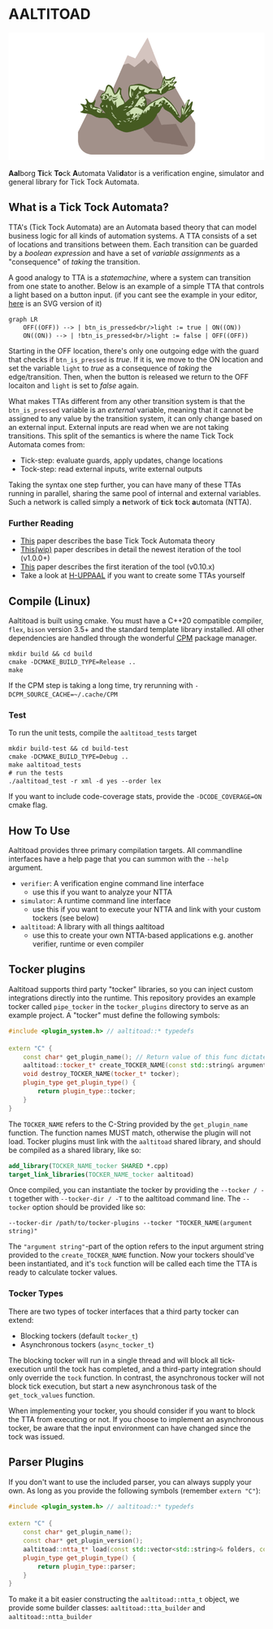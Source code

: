 <!---
aaltitoad - a verification engine for tick tock automata models
  Copyright (C) 2023 Asger Gitz-Johansen

  This program is free software: you can redistribute it and/or modify
  it under the terms of the GNU General Public License as published by
  the Free Software Foundation, either version 3 of the License, or
  (at your option) any later version.

  This program is distributed in the hope that it will be useful,
  but WITHOUT ANY WARRANTY; without even the implied warranty of
  MERCHANTABILITY or FITNESS FOR A PARTICULAR PURPOSE.  See the
  GNU General Public License for more details.

  You should have received a copy of the GNU General Public License
  along with this program.  If not, see <https://www.gnu.org/licenses/>.
--->
# AALTITOAD

![logo](.github/resources/AALTITOAD_LOGO_SMALLER.png)

**Aal**borg **Ti**ck **To**ck **A**utomata Vali**d**ator is a verification engine, simulator and general library for Tick Tock Automata. 

## What is a Tick Tock Automata?
TTA's (Tick Tock Automata) are an Automata based theory that can model business logic for all kinds of automation systems.
A TTA consists of a set of locations and transitions between them. 
Each transition can be guarded by a _boolean expression_ and have a set of _variable assignments_ as a "consequence" of _taking_ the transition.

A good analogy to TTA is a _statemachine_, where a system can transition from one state to another. 
Below is an example of a simple TTA that controls a light based on a button input. (if you cant see the example in your editor, [here](.github/resources/simple_tta.svg) is an SVG version of it)

```mermaid
graph LR
    OFF((OFF)) --> | btn_is_pressed<br/>light := true | ON((ON))
    ON((ON)) --> | !btn_is_pressed<br/>light := false | OFF((OFF))

```

Starting in the OFF location, there's only one outgoing edge with the guard that checks if `btn_is_pressed` is _true_.
If it is, we move to the ON location and set the variable `light` to _true_ as a consequence of _taking_ the edge/transition.
Then, when the button is released we return to the OFF locaiton and `light` is set to _false_ again. 

What makes TTAs different from any other transition system is that the `btn_is_pressed` variable is an _external_ variable, 
meaning that it cannot be assigned to any value by the transition system, it can only change based on an external input.
External inputs are read when we are not taking transitions.
This split of the semantics is where the name Tick Tock Automata comes from:
 - Tick-step: evaluate guards, apply updates, change locations
 - Tock-step: read external inputs, write external outputs

Taking the syntax one step further, you can have many of these TTAs running in parallel, sharing the same pool of internal and external variables.
Such a network is called simply a **n**etwork of **t**ick **t**ock **a**utomata (NTTA).

### Further Reading
 - [This](.github/resources/SW10__Tick_Tock_Automata.pdf) paper describes the base Tick Tock Automata theory
 - [This(wip)]() paper describes in detail the newest iteration of the tool (v1.0.0+)
 - [This](.github/resources/SW9__AALTITOAD.pdf) paper describes the first iteration of the tool (v0.10.x)
 - Take a look at [H-UPPAAL](https://github.com/DEIS-Tools/H-Uppaal) if you want to create some TTAs yourself

## Compile (Linux)
Aaltitoad is built using cmake. You must have a C++20 compatible compiler, `flex`, `bison` version 3.5+ and the standard template library installed.
All other dependencies are handled through the wonderful [CPM](https://github.com/cpm-cmake/CPM.cmake) package manager.
```shell
mkdir build && cd build
cmake -DCMAKE_BUILD_TYPE=Release ..
make
```
If the CPM step is taking a long time, try rerunning with `-DCPM_SOURCE_CACHE=~/.cache/CPM`

### Test
To run the unit tests, compile the `aaltitoad_tests` target
```shell
mkdir build-test && cd build-test
cmake -DCMAKE_BUILD_TYPE=Debug ..
make aaltitoad_tests
# run the tests
./aaltitoad_test -r xml -d yes --order lex
```
If you want to include code-coverage stats, provide the `-DCODE_COVERAGE=ON` cmake flag.

## How To Use
Aaltitoad provides three primary compilation targets. All commandline interfaces have a help page that you can summon with the `--help` argument.
 - `verifier`: A verification engine command line interface
   - use this if you want to analyze your NTTA
 - `simulator`: A runtime command line interface
   - use this if you want to execute your NTTA and link with your custom tockers (see below)
 - `aaltitoad`: A library with all things aaltitoad
   - use this to create your own NTTA-based applications e.g. another verifier, runtime or even compiler

## Tocker plugins
Aaltitoad supports third party "tocker" libraries, so you can inject custom integrations directly into the runtime.
This repository provides an example tocker called `pipe_tocker` in the `tocker_plugins` directory to serve as an example project.
A "tocker" must define the following symbols:
```c++
#include <plugin_system.h> // aaltitoad::* typedefs

extern "C" {
    const char* get_plugin_name(); // Return value of this func dictates the name the next two funcs
    aaltitoad::tocker_t* create_TOCKER_NAME(const std::string& argument, const aaltitoad::ntta_t& ntta);
    void destroy_TOCKER_NAME(tocker_t* tocker);
    plugin_type get_plugin_type() {
        return plugin_type::tocker;
    }
}
```
The `TOCKER_NAME` refers to the C-String provided by the `get_plugin_name` function. 
The function names MUST match, otherwise the plugin will not load.
Tocker plugins must link with the `aaltitoad` shared library, and should be compiled as a shared library, like so:
```cmake
add_library(TOCKER_NAME_tocker SHARED *.cpp)
target_link_libraries(TOCKER_NAME_tocker aaltitoad)
```
Once compiled, you can instantiate the tocker by providing the `--tocker / -t` together with `--tocker-dir / -T` to the aaltitoad command line.
The `--tocker` option should be provided like so:
```shell
--tocker-dir /path/to/tocker-plugins --tocker "TOCKER_NAME(argument string)" 
```
The `"argument string"`-part of the option refers to the input argument string provided to the `create_TOCKER_NAME` function.
Now your tockers should've been instantiated, and it's `tock` function will be called each time the TTA is ready to calculate tocker values.

### Tocker Types
There are two types of tocker interfaces that a third party tocker can extend:
 - Blocking tockers (default `tocker_t`)
 - Asynchronous tockers (`async_tocker_t`)

The blocking tocker will run in a single thread and will block all tick-execution until the tock has completed, 
and a third-party integration should only override the `tock` function.
In contrast, the asynchronous tocker will not block tick execution, but start a new asynchronous task of the `get_tock_values` function. 

When implementing your tocker, you should consider if you want to block the TTA from executing or not.
If you choose to implement an asynchronous tocker, be aware that the input environment can have changed since the tock was issued. 

## Parser Plugins
If you don't want to use the included parser, you can always supply your own. 
As long as you provide the following symbols (remember `extern "C"`):

```c++
#include <plugin_system.h> // aaltitoad::* typedefs 

extern "C" {
    const char* get_plugin_name();
    const char* get_plugin_version();
    aaltitoad::ntta_t* load(const std::vector<std::string>& folders, const std::vector<std::string>& ignore_list);
    plugin_type get_plugin_type() {
        return plugin_type::parser;
    }
}
```

To make it a bit easier constructing the `aaltitoad::ntta_t` object, we provide some builder classes: `aaltitoad::tta_builder` and `aaltitoad::ntta_builder`
